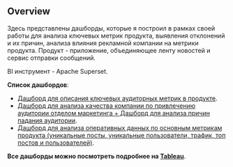 ## Overview
Здесь представлены дашборды, которые я построил в рамках своей работы для анализа ключевых метрик продукта, выявления отклонений и их причин, анализа влияния рекламной компании на метрики продукта. Продукт - приложение, объединяющее ленту новостей и сервис отправки сообщений. 

BI инструмент -  Apache Superset.

**Список дашбордов**:
- [Дашборд для описания ключевых аудиторных метрик в продукте](https://github.com/tmeach/Internship/tree/main/Dashboards/Main_product_metrics).
- [Дашборд для анализа качества компании по привлечению аудитории отделом маркетинга + Дашборд для анализа причин падания аудитории](https://github.com/tmeach/Internship/tree/main/Dashboards/Producs_metric_analysis).
- [Дашборд для анализа оперативных данных по основным метрикам продукта (уникальные посты, уникальные пользователи, трафик, топ постов и пользователей)](https://github.com/tmeach/Internship/tree/main/Dashboards/Real_time_metrics_data).

**Все дашборды можно посмотреть подробнее на [Tableau](https://public.tableau.com/app/profile/tim12564517)**.
